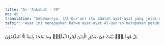 ```yaml
---
title: "Al-'Ankabut - 49"
no: 49
translation: "Sebenarnya, (Al-Qur'an) itu adalah ayat-ayat yang jelas di dalam dada orang-orang yang berilmu. Hanya orang-orang yang zalim yang mengingkari ayat-ayat Kami. "
tafsir: "Ayat ini menegaskan bahwa ayat-ayat Al-Qur'an merupakan petunjuk Allah, tidak ada kesamaran sedikit pun tentang pengertiannya. Allah memudahkan penafsirannya bagi orang-orang yang ingin mencari kebenaran yang hakiki. Dalam ayat yang lain, Allah berfirman:\n\nDan sungguh, telah Kami mudahkan Al-Qur'an untuk peringatan, maka adakah orang yang mau mengambil pelajaran? (al-Qamar/54: 17)\n\nPara Ahli Kitab yang ingin mencari kebenaran, dengan mudah dapat memahami Al-Qur'an. Dengan demikian, mereka mau beriman kepadanya dan meyakini bahwa Muhammad adalah benar-benar seorang rasul. Allah berfirman kepada Nabi Muhammad agar mengatakan kepada orang-orang kafir yang tidak percaya kepada kerasulan beliau:\n\nDan orang-orang kafir berkata, \"Engkau (Muhammad) bukanlah seorang Rasul.\" Katakanlah, \"Cukuplah Allah dan orang yang menguasai ilmu Al-Kitab menjadi saksi antara aku, Aisah dan kamu. (ar-Ra'd/13: 43) \n\nMaksud ayat di atas adalah ulama-ulama Ahli Kitab menjadi saksi atas kerasulan Muhammad, karena telah membaca dalam kitab-kitab mereka akan kedatangannya. Dengan demikian, ada di antara Ahli Kitab yang beriman kepada Nabi Muhammad, di antaranya orang-orang yang telah disebutkan di atas.\n\nAllah menegaskan lagi bahwa Al-Qur'an itu terpelihara dalam dada kaum Muslimin. Mereka menghafalnya secara turun temurun sehingga tidak seorangpun dapat mengubahnya.\n\nSelanjutnya ayat ini menerangkan bahwa tidak ada seorang pun yang mengingkari ayat-ayat Allah, kecuali orang-orang yang zalim. Ayat ini merupakan isyarat bagi Ahli Kitab bahwa mereka telah mengetahui dari kitab suci mereka tentang kenabian Muhammad dan penurunan Al-Qur'an kepadanya. Namun demikian, banyak di antara mereka yang mengingkari kebenaran itu setelah mengetahuinya. Allah berfirman:\n\nTernyata setelah sampai kepada mereka apa yang telah mereka ketahui itu, mereka mengingkarinya. Maka laknat Allah bagi orang-orang yang ingkar. (al-Baqarah/2: 89) \n\nSelain bermakna isyarat bagi Ahli Kitab, ayat ini juga merupakan cercaan Allah yang ditujukan kepada orang-orang musyrik Mekah yang mengingkari ayat-ayat-Nya. Mereka tidak percaya kepada Al-Qur'an dan kerasulan Muhammad saw yang sudah menjadi kebenaran yang nyata. Mereka ini disebut oleh Allah sebagai orang yang zalim. Sifat zalim ini adalah sifat yang paling tepat bagi mereka karena menyembunyikan kebenaran yang sebetulnya telah mereka ketahui. Allah berfirman:\n\nDan siapakah yang lebih zalim daripada orang yang menyembunyikan kesaksian dari Allah yang ada padanya? (al-Baqarah/2: 140)"
---
```


بَلْ هُوَ اٰيٰتٌۢ بَيِّنٰتٌ فِيْ صُدُوْرِ الَّذِيْنَ اُوْتُوا الْعِلْمَۗ وَمَا يَجْحَدُ بِاٰيٰتِنَآ اِلَّا الظّٰلِمُوْنَ
